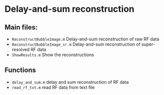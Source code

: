 # Delay-and-sum reconstruction

## Main files:
* `ReconstructBubbleImage.m` Delay-and-sum reconstruction of raw RF data
* `ReconstructBubbleImage_sr.m` Delay-and-sum reconstruction of super-resolved RF data
* `ShowResults.m` Show the reconstructions

## Functions
* `delay_and_sum.m` delay and sum reconstruction of RF data
* `read_rf_txt.m` read RF data from text file

